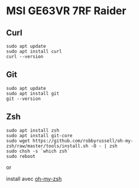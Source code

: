 # MSI GE63VR 7RF Raider

## Curl
```
sudo apt update
sudo apt install curl
curl --version
```

## Git
```
sudo apt update
sudo apt install git
git --version
```

## Zsh
```
sudo apt install zsh
sudo apt install git-core
sudo wget https://github.com/robbyrussell/oh-my-zsh/raw/master/tools/install.sh -O - | zsh
sudo chsh -s `which zsh`
sudo reboot
```
or

install avec [oh-my-zsh](https://ohmyz.sh/)
